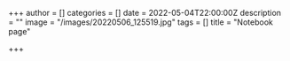 +++
author = []
categories = []
date = 2022-05-04T22:00:00Z
description = ""
image = "/images/20220506_125519.jpg"
tags = []
title = "Notebook page"

+++
